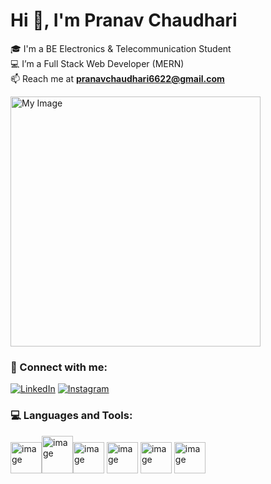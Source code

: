 # Hi 👋, I'm Pranav Chaudhari  

🎓 I'm a BE Electronics & Telecommunication Student  
💻 I’m a Full Stack Web Developer (MERN)  
📫 Reach me at **pranavchaudhari6622@gmail.com** 

 <img src="https://media0.giphy.com/media/v1.Y2lkPTc5MGI3NjExZWl3OGUzcG1tcTBuMHowaW5yOWc2M3cxZXBkNm9lMTc0bGxybDdycCZlcD12MV9pbnRlcm5hbF9naWZfYnlfaWQmY3Q9Zw/ve43TyDQ3B4me7d22z/giphy.gif" width="400" alt="My Image">
 
### 🔗 Connect with me:
[![LinkedIn](https://img.shields.io/badge/LinkedIn-blue?logo=linkedin)](https:www.linkedin.com/in/pranav-chaudhari05)
[![Instagram](https://img.shields.io/badge/Instagram-pink?logo=instagram)](https://instagram.com/your-handle)

### 💻 Languages and Tools:
<img width="50" height="50" alt="image" src="https://github.com/user-attachments/assets/237366dd-9205-49ff-a9c8-e4109d08fbcb" /><img width="50" height="60" alt="image" src="https://github.com/user-attachments/assets/b7d03d74-622a-4c40-9623-60382e962938" /><img width="50" height="50" alt="image" src="https://github.com/user-attachments/assets/37cda644-8b6a-4140-8dcc-7bc6c1343ca4" /> <img width="50" height="50" alt="image" src="https://github.com/user-attachments/assets/92034e5d-afbd-4db2-bff0-6b2630df47e3" /> <img width="50" height="50" alt="image" src="https://github.com/user-attachments/assets/2690109b-515c-4d54-be20-bb63acb7ce48" /> <img width="50" height="50" alt="image" src="https://github.com/user-attachments/assets/a364e6d2-6230-4ccf-a8c6-344271ca999c" />





